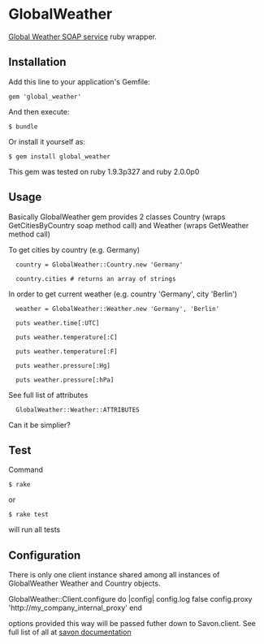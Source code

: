 # GlobalWeather

[Global Weather SOAP
service](http://www.webservicex.net/WS/WSDetails.aspx?WSID=56&CATID=12)
ruby wrapper. 

## Installation

Add this line to your application's Gemfile:

    gem 'global_weather'

And then execute:

    $ bundle

Or install it yourself as:

    $ gem install global_weather

This gem was tested on ruby 1.9.3p327 and ruby 2.0.0p0

## Usage

Basically GlobalWeather gem provides 2 classes Country (wraps
GetCitiesByCountry soap method call) and Weather (wraps GetWeather method call)

To get cities by country (e.g. Germany)
   

      country = GlobalWeather::Country.new 'Germany'
     
      country.cities # returns an array of strings


In order to get current weather (e.g. country 'Germany', city 'Berlin')


      weather = GlobalWeather::Weather.new 'Germany', 'Berlin' 
       
      puts weather.time[:UTC]

      puts weather.temperature[:C]

      puts weather.temperature[:F]

      puts weather.pressure[:Hg]

      puts weather.pressure[:hPa]


See full list of attributes


      GlobalWeather::Weather::ATTRIBUTES


Can it be simplier?

## Test

Command 


    $ rake

or 


    $ rake test

will run all tests


## Configuration

There is only one client instance shared among all instances of GlobalWeather
Weather and Country objects. 

  GlobalWeather::Client.configure do |config|
    config.log false
    config.proxy 'http://my_company_internal_proxy'
  end

options provided this way will be passed futher down to Savon.client. See full list of all
at [savon documentation](http://savonrb.com/version2/globals.html)
